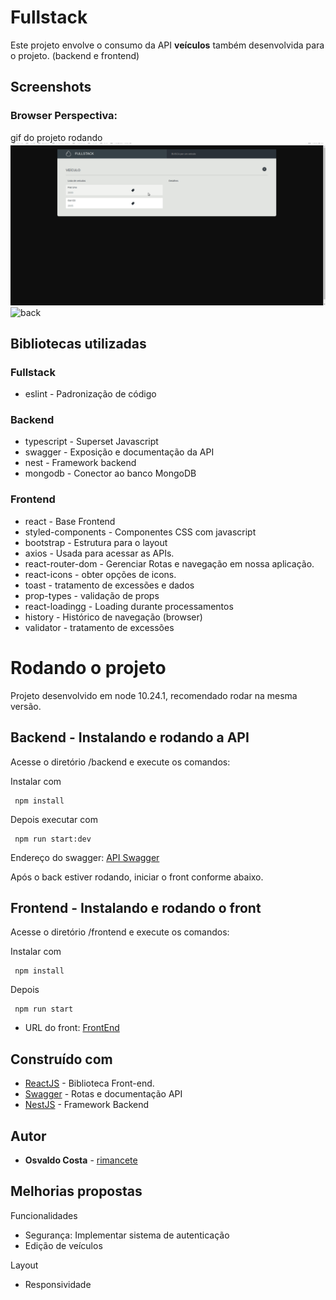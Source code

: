 
# Fullstack

Este projeto envolve o consumo da API **veículos** também desenvolvida para o projeto. (backend e frontend)

## Screenshots

### Browser Perspectiva:
gif do projeto rodando
![front](./docs/nav.gif)
![back](./docs/back.gif)

## Bibliotecas utilizadas 

### Fullstack
- eslint - Padronização de código

### Backend
- typescript - Superset Javascript
- swagger - Exposição e documentação da API
- nest - Framework backend
- mongodb - Conector ao banco MongoDB

### Frontend
- react - Base Frontend
- styled-components - Componentes CSS com javascript
- bootstrap - Estrutura para o layout
- axios - Usada para acessar as APIs.
- react-router-dom - Gerenciar Rotas e navegação em nossa aplicação.
- react-icons - obter opções de icons.
- toast - tratamento de excessões e dados
- prop-types - validação de props
- react-loadingg - Loading durante processamentos
- history - Histórico de navegação (browser)
- validator - tratamento de excessões

# Rodando o projeto
Projeto desenvolvido em node 10.24.1, recomendado rodar na mesma versão.

## Backend - Instalando e rodando a API
Acesse o diretório /backend e execute os comandos:

Instalar com 
```
 npm install
```

Depois executar com
```
 npm run start:dev
```

Endereço do swagger: [API Swagger](http://localhost:8085/api/)

Após o back estiver rodando, iniciar o front conforme abaixo.

## Frontend - Instalando e rodando o front

Acesse o diretório /frontend e execute os comandos:

Instalar com 
```
 npm install
```

Depois
```
 npm run start
```

- URL do front: [FrontEnd](http://localhost:3000/)

## Construído com

- [ReactJS](https://pt-br.reactjs.org/) - Biblioteca Front-end.
- [Swagger](https://swagger.io/) - Rotas e documentação API
- [NestJS](https://nestjs.com/) - Framework Backend

## Autor

- **Osvaldo Costa** - [rimancete](https://github.com/rimancete)

## Melhorias propostas
Funcionalidades
- Segurança: Implementar sistema de autenticação
- Edição de veículos

Layout
- Responsividade
